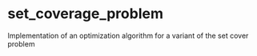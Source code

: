 # set_coverage_problem
Implementation of an optimization algorithm for a variant of the set cover problem

